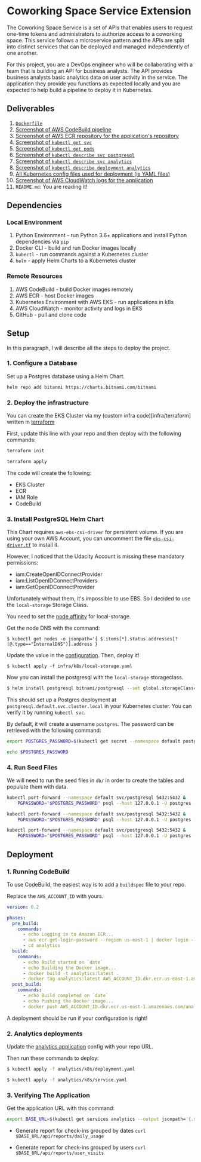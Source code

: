 # Coworking Space Service Extension

The Coworking Space Service is a set of APIs that enables users to request one-time tokens and administrators to authorize access to a coworking space. This service follows a microservice pattern and the APIs are split into distinct services that can be deployed and managed independently of one another.

For this project, you are a DevOps engineer who will be collaborating with a team that is building an API for business analysts. The API provides business analysts basic analytics data on user activity in the service. The application they provide you functions as expected locally and you are expected to help build a pipeline to deploy it in Kubernetes.

## Deliverables

1. [`Dockerfile`](analytics/Dockerfile)
2. [Screenshot of AWS CodeBuild pipeline](screenshots/codebuild_pipeline.png)
3. [Screenshot of AWS ECR repository for the application's repository](screenshots/aws_ecr.png)
4. [Screenshot of `kubectl get svc`](screenshots/kubectl_svc.png)
5. [Screenshot of `kubectl get pods`](screenshots/kubectl_pods.png)
6. [Screenshot of `kubectl describe svc postgresql`](screenshots/kubectl_describe_svc_db.png)
7. [Screenshot of `kubectl describe svc analytics`](screenshots/kubectl_describe_svc_analytics.png)
8. [Screenshot of `kubectl describe deployment analytics`](screenshots/kubectl_describe_deploy_analytics.png)
9. [All Kubernetes config files used for deployment (ie YAML files)](analytics/k8s)
10. [Screenshot of AWS CloudWatch logs for the application](screenshots/analytics_logs.png)
11. `README.md`: You are reading it!

## Dependencies

### Local Environment

1. Python Environment - run Python 3.6+ applications and install Python dependencies via `pip`
2. Docker CLI - build and run Docker images locally
3. `kubectl` - run commands against a Kubernetes cluster
4. `helm` - apply Helm Charts to a Kubernetes cluster

### Remote Resources

1. AWS CodeBuild - build Docker images remotely
2. AWS ECR - host Docker images
3. Kubernetes Environment with AWS EKS - run applications in k8s
4. AWS CloudWatch - monitor activity and logs in EKS
5. GitHub - pull and clone code

## Setup

In this paragraph, I will describe all the steps to deploy the project.

### 1. Configure a Database

Set up a Postgres database using a Helm Chart.

```bash
helm repo add bitanmi https://charts.bitnami.com/bitnami
```

### 2. Deploy the infrastructure

You can create the EKS Cluster via my (custom infra code)[infra/terraform] written in [terraform](https://developer.hashicorp.com/terraform/downloads)

First, update this line with your repo and then deploy with the following commands:

```bash
terraform init

terraform apply
```

The code will create the following:

- EKS Cluster
- ECR
- IAM Role
- CodeBuild

### 3. Install PostgreSQL Helm Chart

This Chart requires `aws-ebs-csi-driver` for persistent volume. If you are using your own AWS Account, you can uncomment the file [`ebs-csi-driver.tf`](infra/terraform/csi-driver.tf) to install it.

However, I noticed that the Udacity Account is missing these mandatory permissions:

- iam:CreateOpenIDConnectProvider
- iam:ListOpenIDConnectProviders
- iam:GetOpenIDConnectProvider

Unfortunately without them, it's impossible to use EBS. So I decided to use the `local-storage` Storage Class.

You need to set the [node affinity](https://kubernetes.io/docs/concepts/scheduling-eviction/assign-pod-node/) for local-storage.

Get the node DNS with the command:

`$ kubectl get nodes -o jsonpath='{ $.items[*].status.addresses[?(@.type=="InternalDNS")].address }`

Update the value in the [configuration](infra/k8s/local-storage.yaml). Then, deploy it!

`$ kubectl apply -f infra/k8s/local-storage.yaml`

Now you can install the postgresql with the `local-storage` storageclass.

```bash
$ helm install postgresql bitnami/postgresql --set global.storageClass=local-storage
```

This should set up a Postgres deployment at `postgresql.default.svc.cluster.local` in your Kubernetes cluster. You can verify it by running `kubectl svc`.

By default, it will create a username `postgres`. The password can be retrieved with the following command:

```bash
export POSTGRES_PASSWORD=$(kubectl get secret --namespace default postgresql -o jsonpath="{.data.postgres-password}" | base64 -d)

echo $POSTGRES_PASSWORD
```

### 4. Run Seed Files

We will need to run the seed files in `db/` in order to create the tables and populate them with data.

```bash
kubectl port-forward --namespace default svc/postgresql 5432:5432 &
    PGPASSWORD="$POSTGRES_PASSWORD" psql --host 127.0.0.1 -U postgres -d postgres -p 5432 < 1_create_tables.sql

kubectl port-forward --namespace default svc/postgresql 5432:5432 &
    PGPASSWORD="$POSTGRES_PASSWORD" psql --host 127.0.0.1 -U postgres -d postgres -p 5432 < 2_seed_users.sql

kubectl port-forward --namespace default svc/postgresql 5432:5432 &
    PGPASSWORD="$POSTGRES_PASSWORD" psql --host 127.0.0.1 -U postgres -d postgres -p 5432 < 3_seed_tokens.sql
```

## Deployment

### 1. Running CodeBuild

To use CodeBuild, the easiest way is to add a `buildspec` file to your repo.

Replace the `AWS_ACCOUNT_ID` with yours.

```yaml
version: 0.2

phases:
  pre_build:
    commands:
      - echo Logging in to Amazon ECR...
      - aws ecr get-login-password --region us-east-1 | docker login --username AWS --password-stdin AWS_ACCOUNT_ID.dkr.ecr.us-east-1.amazonaws.com
      - cd analytics
  build:
    commands:
      - echo Build started on `date`
      - echo Building the Docker image...
      - docker build -t analytics:latest .
      - docker tag analytics:latest AWS_ACCOUNT_ID.dkr.ecr.us-east-1.amazonaws.com/analytics:latest
  post_build:
    commands:
      - echo Build completed on `date`
      - echo Pushing the Docker image...
      - docker push AWS_ACCOUNT_ID.dkr.ecr.us-east-1.amazonaws.com/analytics:latest
```

A deployment should be run if your configuration is right!

### 2. Analytics deployments

Update the [analytics application](analytics/k8s/deployment.yaml) config with your repo URL.

Then run these commands to deploy:

```bash
$ kubectl apply -f analytics/k8s/deployment.yaml

$ kubectl apply -f analytics/k8s/service.yaml
```

### 3. Verifying The Application

Get the application URL with this command:

```bash
export BASE_URL=$(kubectl get services analytics --output jsonpath='{.status.loadBalancer.ingress[0].hostname})'
```

- Generate report for check-ins grouped by dates
  `curl $BASE_URL/api/reports/daily_usage`

- Generate report for check-ins grouped by users
  `curl $BASE_URL/api/reports/user_visits`
